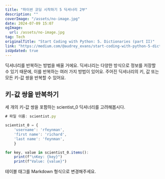 ```yaml
---
title: "파이썬 코딩 시작하기 5 딕셔너리 2부"
description: ""
coverImage: "/assets/no-image.jpg"
date: 2024-07-09 15:07
ogImage: 
  url: /assets/no-image.jpg
tag: Tech
originalTitle: "Start Coding with Python: 5. Dictionaries (part II)"
link: "https://medium.com/@audrey_evans/start-coding-with-python-5-dictionaries-part-ii-e9316455f083"
isUpdated: true
---
```





딕셔너리를 반복하는 방법을 배울 거에요. 딕셔너리는 다양한 방식으로 정보를 저장할 수 있기 때문에, 이를 반복하는 여러 가지 방법이 있어요. 주어진 딕셔너리의 키, 값 또는 모든 키-값 쌍을 반복할 수 있어요.

## 키-값 쌍을 반복하기

세 개의 키-값 쌍을 포함하는 scientist_0 딕셔너리를 고려해봅시다.

```js
# 파일 이름: scientist.py

scientist_0 = {
    'username': 'rfeynman',
    'first name': 'richard',
    'last name': 'feynman',
    }

for key, value in scientist_0.items():
    print(f"\nKey: {key}")
    print(f"Value: {value}")
```

<div class="content-ad"></div>

테이블 태그를 Markdown 형식으로 변경해주세요.